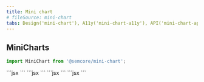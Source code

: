 ```yaml
---
title: Mini chart
# fileSource: mini-chart
tabs: Design('mini-chart'), A11y('mini-chart-a11y'), API('mini-chart-api'), Example('mini-chart-code'), Changelog('mini-chart-changelog')
---
```


## MiniCharts

```jsx
import MiniChart from '@semcore/mini-chart';
```


<TypesView type="ScoreLineGaugeProps" :types={...types} />
```jsx
<MiniChart.ScoreLine />
```

<TypesView type="ScoreDonutProps" :types={...types} />
```jsx
<MiniChart.ScoreDonut />
<MiniChart.ScoreSemiDonut />
```

<TypesView type="TrendLineProps" :types={...types} />
```jsx
<MiniChart.TrendLine />
<MiniChart.TrendArea />
```

<TypesView type="TrendBarProps" :types={...types} />
```jsx
<MiniChart.TrendBar />
<MiniChart.TrendHistogram />
```

<script setup>import { data as types } from '@types.data.ts';</script>
